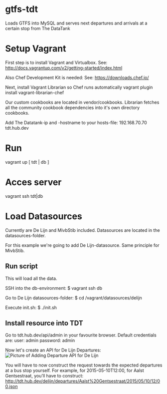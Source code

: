 # gtfs-tdt
Loads GTFS into MySQL and serves next departures and arrivals at a certain stop from The DataTank

# Setup Vagrant

First step is to install Vagrant and Virtualbox.
See: http://docs.vagrantup.com/v2/getting-started/index.html

Also Chef Development Kit is needed:
See: https://downloads.chef.io/

Next, install Vagrant Librarian so Chef runs automatically
vagrant plugin install vagrant-librarian-chef

Our custom cookbooks are located in vendor/cookbooks.
Librarian fetches all the community cookbook dependencies into it's own directory cookbooks.

Add The Datatank-ip and -hostname to your hosts-file:
192.168.70.70	tdt.hub.dev

# Run

vagrant up [ tdt | db ]

# Acces server 

vagrant ssh tdt|db

# Load Datasources 
Currently are De Lijn and MivbStib included.
Datasources are located in the datasources-folder.

For this example we're going to add De Lijn-datasource. Same principle for MivbStib.

## Run script
This will load all the data.

SSH into the db-environment:
$ vagrant ssh db

Go to De Lijn datasources-folder:
$ cd /vagrant/datasources/delijn

Execute init.sh:
$ ./init.sh

## Install resource into TDT
Go to tdt.hub.dev/api/admin in your favourite browser.
Default credentials are:
user: admin
password: admin

Now let's create an API for De Lijn Departures:
![Picture of Adding Departure API for De Lijn](https://github.com/brechtvdv/gtfs-tdt/master/assets/AddDeLijnDepartures.png "Add Departure")

You will have to now construct the request towards the expected departures at a bus stop yourself. For example, for 2015-05-10T12:00, for Aalst Gentsestraat, you’ll have to construct: http://tdt.hub.dev/delijn/departures/Aalst%20Gentsestraat/2015/05/10/12/00.json


